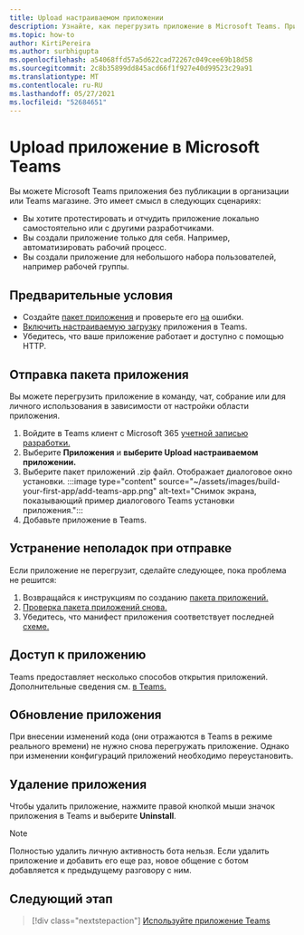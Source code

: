 ```yaml
---
title: Upload настраиваемом приложении
description: Узнайте, как перегрузить приложение в Microsoft Teams. При тестировании и отладке приложения во время разработки часто используется боковая загрузка.
ms.topic: how-to
author: KirtiPereira
ms.author: surbhigupta
ms.openlocfilehash: a54068ffd57a5d622cad72267c049cee69b18d58
ms.sourcegitcommit: 2c8b35899dd845acd66f1f927e40d99523c29a91
ms.translationtype: MT
ms.contentlocale: ru-RU
ms.lasthandoff: 05/27/2021
ms.locfileid: "52684651"
---
```

# <a name="upload-your-app-in-microsoft-teams"></a>Upload приложение в Microsoft Teams

Вы можете Microsoft Teams приложения без публикации в организации или Teams магазине. Это имеет смысл в следующих сценариях:

* Вы хотите протестировать и отчудить приложение локально самостоятельно или с другими разработчиками.
* Вы создали приложение только для себя. Например, автоматизировать рабочий процесс.
* Вы создали приложение для небольшого набора пользователей, например рабочей группы.

## <a name="prerequisites"></a>Предварительные условия

* Создайте [пакет приложения](~/concepts/build-and-test/apps-package.md) и проверьте его [на](https://dev.teams.microsoft.com/appvalidation.html) ошибки.
* [Включить настраиваемую загрузку](~/concepts/build-and-test/prepare-your-o365-tenant.md#enable-custom-teams-apps-and-turn-on-custom-app-uploading) приложения в Teams.
* Убедитесь, что ваше приложение работает и доступно с помощью HTTP.

## <a name="upload-your-app"></a>Отправка пакета приложения

Вы можете перегрузить приложение в команду, чат, собрание или для личного использования в зависимости от настройки области приложения.

1. Войдите в Teams клиент с Microsoft 365 [учетной записью разработки.](~/build-your-first-app/build-and-run.md#prerequisites)
1. Выберите **Приложения** и **выберите Upload настраиваемом приложении.**
1. Выберите пакет приложений .zip файл. Отображает диалоговое окно установки.
:::image type="content" source="~/assets/images/build-your-first-app/add-teams-app.png" alt-text="Снимок экрана, показывающий пример диалогового Teams установки приложения.":::
1. Добавьте приложение в Teams.

## <a name="troubleshoot-upload-issues"></a>Устранение неполадок при отправке

Если приложение не перегрузит, сделайте следующее, пока проблема не решится:

1. Возвращайся к инструкциям по созданию [пакета приложений.](../../concepts/build-and-test/apps-package.md)
1. [Проверка пакета приложений снова.](https://dev.teams.microsoft.com/appvalidation.html)
1. Убедитесь, что манифест приложения соответствует последней [схеме.](../../resources/schema/manifest-schema.md)

## <a name="access-your-app"></a>Доступ к приложению

Teams предоставляет несколько способов открытия приложений. Дополнительные сведения см. [в Teams.](https://support.microsoft.com/office/access-your-apps-in-teams-0758cb09-9e85-40e7-a974-51df7734646a)

## <a name="update-your-app"></a>Обновление приложения

При внесении изменений кода (они отражаются в Teams в режиме реального времени) не нужно снова перегружать приложение. Однако при изменении конфигураций приложений необходимо переустановить.

## <a name="remove-your-app"></a>Удаление приложения

Чтобы удалить приложение, нажмите правой кнопкой мыши значок приложения в Teams и выберите **Uninstall**.

> [!NOTE]
> Полностью удалить личную активность бота нельзя. Если удалить приложение и добавить его еще раз, новое общение с ботом добавляется к предыдущему разговору с ним.

## <a name="next-step"></a>Следующий этап

> [!div class="nextstepaction"]
> [Используйте приложение Teams](https://support.microsoft.com/office/apps-and-services-cc1fba57-9900-4634-8306-2360a40c665b?ui=en-us&rs=en-us&ad=us)
